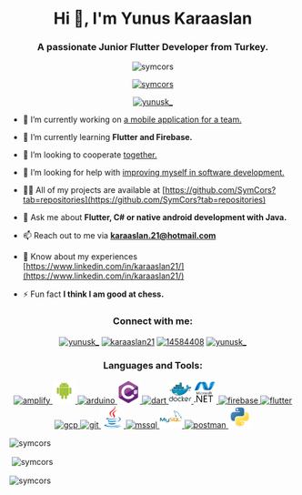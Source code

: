 <h1 align="center">Hi 👋, I'm Yunus Karaaslan</h1>
<h3 align="center">A passionate Junior Flutter Developer from Turkey.</h3>

<p align="center"> <img src="https://komarev.com/ghpvc/?username=symcors&label=Profile%20views&color=0e75b6&style=flat" alt="symcors" /> </p>

<p align="center"> <a href="https://github.com/ryo-ma/github-profile-trophy"><img src="https://github-profile-trophy.vercel.app/?username=symcors" alt="symcors" /></a> </p>

<p align="center"> <a href="https://twitter.com/yunusk_" target="blank"><img src="https://img.shields.io/twitter/follow/yunusk_?logo=twitter&style=for-the-badge" alt="yunusk_" /></a> </p>

- 🔭 I’m currently working on [a mobile application for a team.](https://github.com/SymCors/atalay)

- 🌱 I’m currently learning **Flutter and Firebase.**

- 👯 I’m looking to cooperate [together.](https://github.com/SymCors?tab=repositories)

- 🤝 I’m looking for help with [improving myself in software development.](https://github.com/SymCors?tab=repositories)

- 👨‍💻 All of my projects are available at [https://github.com/SymCors?tab=repositories](https://github.com/SymCors?tab=repositories)

- 💬 Ask me about **Flutter, C# or native android development with Java.**

- 📫 Reach out to me via **karaaslan.21@hotmail.com**

- 📄 Know about my experiences [https://www.linkedin.com/in/karaaslan21/](https://www.linkedin.com/in/karaaslan21/)

- ⚡ Fun fact **I think I am good at chess.**

<h3 align="center">Connect with me:</h3>
<p align="center">
<a href="https://twitter.com/yunusk_" target="blank"><img align="center" src="https://raw.githubusercontent.com/rahuldkjain/github-profile-readme-generator/master/src/images/icons/Social/twitter.svg" alt="yunusk_" height="30" width="40" /></a>
<a href="https://linkedin.com/in/karaaslan21" target="blank"><img align="center" src="https://raw.githubusercontent.com/rahuldkjain/github-profile-readme-generator/master/src/images/icons/Social/linked-in-alt.svg" alt="karaaslan21" height="30" width="40" /></a>
<a href="https://stackoverflow.com/users/14584408" target="blank"><img align="center" src="https://raw.githubusercontent.com/rahuldkjain/github-profile-readme-generator/master/src/images/icons/Social/stack-overflow.svg" alt="14584408" height="30" width="40" /></a>
<a href="https://instagram.com/yunusk_" target="blank"><img align="center" src="https://raw.githubusercontent.com/rahuldkjain/github-profile-readme-generator/master/src/images/icons/Social/instagram.svg" alt="yunusk_" height="30" width="40" /></a>
</p>

<h3 align="center">Languages and Tools:</h3>
<p align="center"> <a href="https://aws.amazon.com/amplify/" target="_blank" rel="noreferrer"> <img src="https://docs.amplify.aws/assets/logo-dark.svg" alt="amplify" width="40" height="40"/> </a> <a href="https://developer.android.com" target="_blank" rel="noreferrer"> <img src="https://raw.githubusercontent.com/devicons/devicon/master/icons/android/android-original-wordmark.svg" alt="android" width="40" height="40"/> </a> <a href="https://www.arduino.cc/" target="_blank" rel="noreferrer"> <img src="https://cdn.worldvectorlogo.com/logos/arduino-1.svg" alt="arduino" width="40" height="40"/> </a> <a href="https://www.w3schools.com/cs/" target="_blank" rel="noreferrer"> <img src="https://raw.githubusercontent.com/devicons/devicon/master/icons/csharp/csharp-original.svg" alt="csharp" width="40" height="40"/> </a> <a href="https://dart.dev" target="_blank" rel="noreferrer"> <img src="https://www.vectorlogo.zone/logos/dartlang/dartlang-icon.svg" alt="dart" width="40" height="40"/> </a> <a href="https://www.docker.com/" target="_blank" rel="noreferrer"> <img src="https://raw.githubusercontent.com/devicons/devicon/master/icons/docker/docker-original-wordmark.svg" alt="docker" width="40" height="40"/> </a> <a href="https://dotnet.microsoft.com/" target="_blank" rel="noreferrer"> <img src="https://raw.githubusercontent.com/devicons/devicon/master/icons/dot-net/dot-net-original-wordmark.svg" alt="dotnet" width="40" height="40"/> </a> <a href="https://firebase.google.com/" target="_blank" rel="noreferrer"> <img src="https://www.vectorlogo.zone/logos/firebase/firebase-icon.svg" alt="firebase" width="40" height="40"/> </a> <a href="https://flutter.dev" target="_blank" rel="noreferrer"> <img src="https://www.vectorlogo.zone/logos/flutterio/flutterio-icon.svg" alt="flutter" width="40" height="40"/> </a> <a href="https://cloud.google.com" target="_blank" rel="noreferrer"> <img src="https://www.vectorlogo.zone/logos/google_cloud/google_cloud-icon.svg" alt="gcp" width="40" height="40"/> </a> <a href="https://git-scm.com/" target="_blank" rel="noreferrer"> <img src="https://www.vectorlogo.zone/logos/git-scm/git-scm-icon.svg" alt="git" width="40" height="40"/> </a> <a href="https://www.java.com" target="_blank" rel="noreferrer"> <img src="https://raw.githubusercontent.com/devicons/devicon/master/icons/java/java-original.svg" alt="java" width="40" height="40"/> </a> <a href="https://www.microsoft.com/en-us/sql-server" target="_blank" rel="noreferrer"> <img src="https://www.svgrepo.com/show/303229/microsoft-sql-server-logo.svg" alt="mssql" width="40" height="40"/> </a> <a href="https://www.mysql.com/" target="_blank" rel="noreferrer"> <img src="https://raw.githubusercontent.com/devicons/devicon/master/icons/mysql/mysql-original-wordmark.svg" alt="mysql" width="40" height="40"/> </a> <a href="https://postman.com" target="_blank" rel="noreferrer"> <img src="https://www.vectorlogo.zone/logos/getpostman/getpostman-icon.svg" alt="postman" width="40" height="40"/> </a> <a href="https://www.python.org" target="_blank" rel="noreferrer"> <img src="https://raw.githubusercontent.com/devicons/devicon/master/icons/python/python-original.svg" alt="python" width="40" height="40"/> </a> </p>

<p><img align="center" src="https://github-readme-stats.vercel.app/api/top-langs?username=symcors&show_icons=true&locale=en&layout=compact" alt="symcors" /></p>

<p>&nbsp;<img align="center" src="https://github-readme-stats.vercel.app/api?username=symcors&show_icons=true&locale=en" alt="symcors" /></p>

<p><img align="center" src="https://github-readme-streak-stats.herokuapp.com/?user=symcors&" alt="symcors" /></p>
